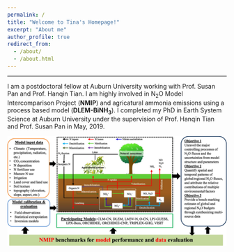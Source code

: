```yaml
---
permalink: /
title: "Welcome to Tina's Homepage!"
excerpt: "About me"
author_profile: true
redirect_from: 
  - /about/
  - /about.html
---
```

---
I am a postdoctoral fellow at Auburn University working with Prof. Susan Pan and Prof. Hanqin Tian. I am highly involved in N<sub>2</sub>O Model Intercomparison Project (**NMIP**) and agricatural ammonia emissions using a process based model (**DLEM-BiNH<sub>3</sub>**). I completed my PhD in Earth System Science at Auburn University under the supervision of Prof. Hanqin Tian and Prof. Susan Pan in May, 2019.

![nmip](/images/bams-nimp.jpeg)